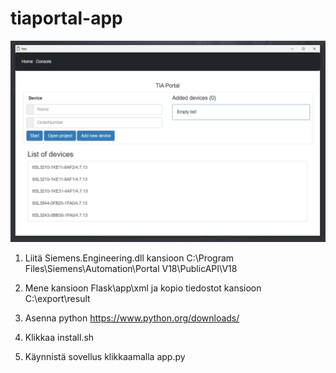 # tiaportal-app

![Screenshot](app.png)

1. Liitä Siemens.Engineering.dll kansioon C:\Program Files\Siemens\Automation\Portal V18\PublicAPI\V18

2. Mene kansioon Flask\app\xml ja kopio tiedostot kansioon C:\export\result

3. Asenna python https://www.python.org/downloads/

3. Klikkaa install.sh

4. Käynnistä sovellus klikkaamalla app.py

